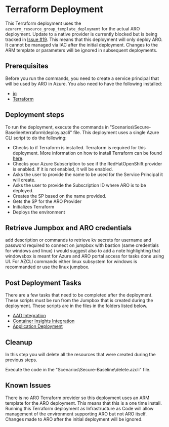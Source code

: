 # Terraform Deployment

This Terraform deployment uses the `azurerm_resource_group_template_deployment` for the actual ARO deployment. Update to a native provider is currently blocked but is being tracked in [Issue #19](https://github.com/Azure/ARO-Landing-Zone-Accelerator/issues/19). This means that this deployment will only deploy ARO. It cannot be managed via IAC after the initial deployment. Changes to the ARM template or parameters will be ignored in subsequent deployments.


## Prerequisites
Before you run the commands, you need to create a service principal that will be used by ARO in Azure. You also need to have the following installed:
* [jq](https://stedolan.github.io/jq/)
* [Terraform](https://learn.hashicorp.com/tutorials/terraform/install-cli)

## Deployment steps
To run the deployment, execute the commands in "Scenarios\Secure-Baseline\terraform\deploy.azcli" file. 
This deployment uses a single Azure CLI script to do the following:

* Checks to if Terraform is installed. Terraform is required for this deployment. More information on how to install Terraform can be found [here](https://www.terraform.io/docs/commands/install.html).
* Checks your Azure Subscription to see if the RedHatOpenShift provider is enabled. If it is not enabled, it will be enabled.
* Asks the user to provide the name to be used for the Service Principal it will create.
* Asks the user to provide the Subscription ID where ARO is to be deployed.
* Creates the SP based on the name provided.
* Gets the SP for the ARO Provider
* Initializes Terraform
* Deploys the environment

## Retrieve Jumpbox and ARO credentials
add description or commands to retrieve kv secrets for username and password required to connect on jumpbox with bastion (same credentials for windows and linux)
i would suggest also to add a note highlighting that windowsbox is meant for Azure and ARO portal access for tasks done using UI. For AZCLI commands either linux subsystem for windows is recommanded or use the linux jumpbox.


## Post Deployment Tasks

There are a few tasks that need to be completed after the deployment. These scripts must be run from the Jumpbox that is created during the deployment. These scripts are in the files in the folders listed below.

* [AAD Integration](./post_deployment/aad-RBAC/aad-RBAC)
* [Container Insights Integration](./post_deployment/containerinsights)
* [Application Deployment](./post_deployment/appdeployment)

## Cleanup
In this step you will delete all the resources that were created during the previous steps.

Execute the code in the "Scenarios\Secure-Baseline\delete.azcli" file.

## Known Issues

There is no ARO Terraform provider so this deployment uses an ARM template for the ARO deployment. This means that this is a one time install. Running this Terraform deployment as Infrastructure as Code will allow management of the environment supporting ARO but not ARO itself. Changes made to ARO after the initial deployment will be ignored.

